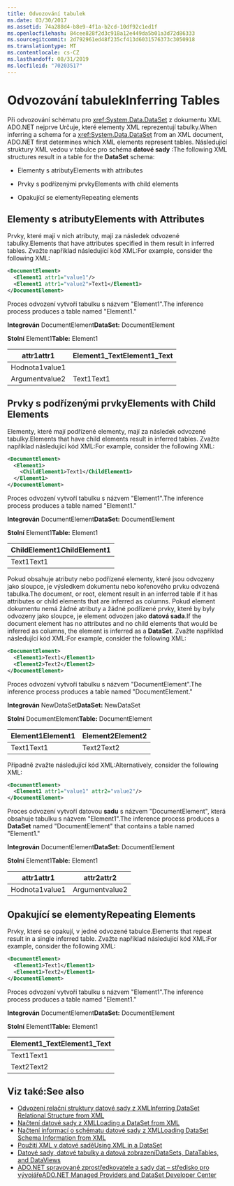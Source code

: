```yaml
---
title: Odvozování tabulek
ms.date: 03/30/2017
ms.assetid: 74a288d4-b8e9-4f1a-b2cd-10df92c1ed1f
ms.openlocfilehash: 84cee828f2d3c918a12e449da5b01a3d72d86333
ms.sourcegitcommit: 2d792961ed48f235cf413d6031576373c3050918
ms.translationtype: MT
ms.contentlocale: cs-CZ
ms.lasthandoff: 08/31/2019
ms.locfileid: "70203517"
---
```

# <a name="inferring-tables"></a><span data-ttu-id="bc27f-102">Odvozování tabulek</span><span class="sxs-lookup"><span data-stu-id="bc27f-102">Inferring Tables</span></span>
<span data-ttu-id="bc27f-103">Při odvozování schématu pro <xref:System.Data.DataSet> z dokumentu XML ADO.NET nejprve Určuje, které elementy XML reprezentují tabulky.</span><span class="sxs-lookup"><span data-stu-id="bc27f-103">When inferring a schema for a <xref:System.Data.DataSet> from an XML document, ADO.NET first determines which XML elements represent tables.</span></span> <span data-ttu-id="bc27f-104">Následující struktury XML vedou v tabulce pro schéma **datové sady** :</span><span class="sxs-lookup"><span data-stu-id="bc27f-104">The following XML structures result in a table for the **DataSet** schema:</span></span>  
  
- <span data-ttu-id="bc27f-105">Elementy s atributy</span><span class="sxs-lookup"><span data-stu-id="bc27f-105">Elements with attributes</span></span>  
  
- <span data-ttu-id="bc27f-106">Prvky s podřízenými prvky</span><span class="sxs-lookup"><span data-stu-id="bc27f-106">Elements with child elements</span></span>  
  
- <span data-ttu-id="bc27f-107">Opakující se elementy</span><span class="sxs-lookup"><span data-stu-id="bc27f-107">Repeating elements</span></span>  
  
## <a name="elements-with-attributes"></a><span data-ttu-id="bc27f-108">Elementy s atributy</span><span class="sxs-lookup"><span data-stu-id="bc27f-108">Elements with Attributes</span></span>  
 <span data-ttu-id="bc27f-109">Prvky, které mají v nich atributy, mají za následek odvozené tabulky.</span><span class="sxs-lookup"><span data-stu-id="bc27f-109">Elements that have attributes specified in them result in inferred tables.</span></span> <span data-ttu-id="bc27f-110">Zvažte například následující kód XML:</span><span class="sxs-lookup"><span data-stu-id="bc27f-110">For example, consider the following XML:</span></span>  
  
```xml  
<DocumentElement>  
  <Element1 attr1="value1"/>  
  <Element1 attr1="value2">Text1</Element1>  
</DocumentElement>  
```  
  
 <span data-ttu-id="bc27f-111">Proces odvození vytvoří tabulku s názvem "Element1".</span><span class="sxs-lookup"><span data-stu-id="bc27f-111">The inference process produces a table named "Element1."</span></span>  
  
 <span data-ttu-id="bc27f-112">**Integrován** DocumentElement</span><span class="sxs-lookup"><span data-stu-id="bc27f-112">**DataSet:** DocumentElement</span></span>  
  
 <span data-ttu-id="bc27f-113">**Stolní** Element1</span><span class="sxs-lookup"><span data-stu-id="bc27f-113">**Table:** Element1</span></span>  
  
|<span data-ttu-id="bc27f-114">attr1</span><span class="sxs-lookup"><span data-stu-id="bc27f-114">attr1</span></span>|<span data-ttu-id="bc27f-115">Element1_Text</span><span class="sxs-lookup"><span data-stu-id="bc27f-115">Element1_Text</span></span>|  
|-----------|--------------------|  
|<span data-ttu-id="bc27f-116">Hodnota1</span><span class="sxs-lookup"><span data-stu-id="bc27f-116">value1</span></span>||  
|<span data-ttu-id="bc27f-117">Argument</span><span class="sxs-lookup"><span data-stu-id="bc27f-117">value2</span></span>|<span data-ttu-id="bc27f-118">Text1</span><span class="sxs-lookup"><span data-stu-id="bc27f-118">Text1</span></span>|  
  
## <a name="elements-with-child-elements"></a><span data-ttu-id="bc27f-119">Prvky s podřízenými prvky</span><span class="sxs-lookup"><span data-stu-id="bc27f-119">Elements with Child Elements</span></span>  
 <span data-ttu-id="bc27f-120">Elementy, které mají podřízené elementy, mají za následek odvozené tabulky.</span><span class="sxs-lookup"><span data-stu-id="bc27f-120">Elements that have child elements result in inferred tables.</span></span> <span data-ttu-id="bc27f-121">Zvažte například následující kód XML:</span><span class="sxs-lookup"><span data-stu-id="bc27f-121">For example, consider the following XML:</span></span>  
  
```xml  
<DocumentElement>  
  <Element1>  
    <ChildElement1>Text1</ChildElement1>  
  </Element1>  
</DocumentElement>  
```  
  
 <span data-ttu-id="bc27f-122">Proces odvození vytvoří tabulku s názvem "Element1".</span><span class="sxs-lookup"><span data-stu-id="bc27f-122">The inference process produces a table named "Element1."</span></span>  
  
 <span data-ttu-id="bc27f-123">**Integrován** DocumentElement</span><span class="sxs-lookup"><span data-stu-id="bc27f-123">**DataSet:** DocumentElement</span></span>  
  
 <span data-ttu-id="bc27f-124">**Stolní** Element1</span><span class="sxs-lookup"><span data-stu-id="bc27f-124">**Table:** Element1</span></span>  
  
|<span data-ttu-id="bc27f-125">ChildElement1</span><span class="sxs-lookup"><span data-stu-id="bc27f-125">ChildElement1</span></span>|  
|-------------------|  
|<span data-ttu-id="bc27f-126">Text1</span><span class="sxs-lookup"><span data-stu-id="bc27f-126">Text1</span></span>|  
  
 <span data-ttu-id="bc27f-127">Pokud obsahuje atributy nebo podřízené elementy, které jsou odvozeny jako sloupce, je výsledkem dokumentu nebo kořenového prvku odvozená tabulka.</span><span class="sxs-lookup"><span data-stu-id="bc27f-127">The document, or root, element result in an inferred table if it has attributes or child elements that are inferred as columns.</span></span> <span data-ttu-id="bc27f-128">Pokud element dokumentu nemá žádné atributy a žádné podřízené prvky, které by byly odvozeny jako sloupce, je element odvozen jako **datová sada**.</span><span class="sxs-lookup"><span data-stu-id="bc27f-128">If the document element has no attributes and no child elements that would be inferred as columns, the element is inferred as a **DataSet**.</span></span> <span data-ttu-id="bc27f-129">Zvažte například následující kód XML:</span><span class="sxs-lookup"><span data-stu-id="bc27f-129">For example, consider the following XML:</span></span>  
  
```xml  
<DocumentElement>  
  <Element1>Text1</Element1>  
  <Element2>Text2</Element2>  
</DocumentElement>  
```  
  
 <span data-ttu-id="bc27f-130">Proces odvození vytvoří tabulku s názvem "DocumentElement".</span><span class="sxs-lookup"><span data-stu-id="bc27f-130">The inference process produces a table named "DocumentElement."</span></span>  
  
 <span data-ttu-id="bc27f-131">**Integrován** NewDataSet</span><span class="sxs-lookup"><span data-stu-id="bc27f-131">**DataSet:** NewDataSet</span></span>  
  
 <span data-ttu-id="bc27f-132">**Stolní** DocumentElement</span><span class="sxs-lookup"><span data-stu-id="bc27f-132">**Table:** DocumentElement</span></span>  
  
|<span data-ttu-id="bc27f-133">Element1</span><span class="sxs-lookup"><span data-stu-id="bc27f-133">Element1</span></span>|<span data-ttu-id="bc27f-134">Element2</span><span class="sxs-lookup"><span data-stu-id="bc27f-134">Element2</span></span>|  
|--------------|--------------|  
|<span data-ttu-id="bc27f-135">Text1</span><span class="sxs-lookup"><span data-stu-id="bc27f-135">Text1</span></span>|<span data-ttu-id="bc27f-136">Text2</span><span class="sxs-lookup"><span data-stu-id="bc27f-136">Text2</span></span>|  
  
 <span data-ttu-id="bc27f-137">Případně zvažte následující kód XML:</span><span class="sxs-lookup"><span data-stu-id="bc27f-137">Alternatively, consider the following XML:</span></span>  
  
```xml  
<DocumentElement>  
  <Element1 attr1="value1" attr2="value2"/>  
</DocumentElement>  
```  
  
 <span data-ttu-id="bc27f-138">Proces odvození vytvoří datovou **sadu** s názvem "DocumentElement", která obsahuje tabulku s názvem "Element1".</span><span class="sxs-lookup"><span data-stu-id="bc27f-138">The inference process produces a **DataSet** named "DocumentElement" that contains a table named "Element1."</span></span>  
  
 <span data-ttu-id="bc27f-139">**Integrován** DocumentElement</span><span class="sxs-lookup"><span data-stu-id="bc27f-139">**DataSet:** DocumentElement</span></span>  
  
 <span data-ttu-id="bc27f-140">**Stolní** Element1</span><span class="sxs-lookup"><span data-stu-id="bc27f-140">**Table:** Element1</span></span>  
  
|<span data-ttu-id="bc27f-141">attr1</span><span class="sxs-lookup"><span data-stu-id="bc27f-141">attr1</span></span>|<span data-ttu-id="bc27f-142">attr2</span><span class="sxs-lookup"><span data-stu-id="bc27f-142">attr2</span></span>|  
|-----------|-----------|  
|<span data-ttu-id="bc27f-143">Hodnota1</span><span class="sxs-lookup"><span data-stu-id="bc27f-143">value1</span></span>|<span data-ttu-id="bc27f-144">Argument</span><span class="sxs-lookup"><span data-stu-id="bc27f-144">value2</span></span>|  
  
## <a name="repeating-elements"></a><span data-ttu-id="bc27f-145">Opakující se elementy</span><span class="sxs-lookup"><span data-stu-id="bc27f-145">Repeating Elements</span></span>  
 <span data-ttu-id="bc27f-146">Prvky, které se opakují, v jedné odvozené tabulce.</span><span class="sxs-lookup"><span data-stu-id="bc27f-146">Elements that repeat result in a single inferred table.</span></span> <span data-ttu-id="bc27f-147">Zvažte například následující kód XML:</span><span class="sxs-lookup"><span data-stu-id="bc27f-147">For example, consider the following XML:</span></span>  
  
```xml  
<DocumentElement>  
  <Element1>Text1</Element1>  
  <Element1>Text2</Element1>  
</DocumentElement>  
```  
  
 <span data-ttu-id="bc27f-148">Proces odvození vytvoří tabulku s názvem "Element1".</span><span class="sxs-lookup"><span data-stu-id="bc27f-148">The inference process produces a table named "Element1."</span></span>  
  
 <span data-ttu-id="bc27f-149">**Integrován** DocumentElement</span><span class="sxs-lookup"><span data-stu-id="bc27f-149">**DataSet:** DocumentElement</span></span>  
  
 <span data-ttu-id="bc27f-150">**Stolní** Element1</span><span class="sxs-lookup"><span data-stu-id="bc27f-150">**Table:** Element1</span></span>  
  
|<span data-ttu-id="bc27f-151">Element1_Text</span><span class="sxs-lookup"><span data-stu-id="bc27f-151">Element1_Text</span></span>|  
|--------------------|  
|<span data-ttu-id="bc27f-152">Text1</span><span class="sxs-lookup"><span data-stu-id="bc27f-152">Text1</span></span>|  
|<span data-ttu-id="bc27f-153">Text2</span><span class="sxs-lookup"><span data-stu-id="bc27f-153">Text2</span></span>|  
  
## <a name="see-also"></a><span data-ttu-id="bc27f-154">Viz také:</span><span class="sxs-lookup"><span data-stu-id="bc27f-154">See also</span></span>

- [<span data-ttu-id="bc27f-155">Odvození relační struktury datové sady z XML</span><span class="sxs-lookup"><span data-stu-id="bc27f-155">Inferring DataSet Relational Structure from XML</span></span>](inferring-dataset-relational-structure-from-xml.md)
- [<span data-ttu-id="bc27f-156">Načtení datové sady z XML</span><span class="sxs-lookup"><span data-stu-id="bc27f-156">Loading a DataSet from XML</span></span>](loading-a-dataset-from-xml.md)
- [<span data-ttu-id="bc27f-157">Načtení informací o schématu datové sady z XML</span><span class="sxs-lookup"><span data-stu-id="bc27f-157">Loading DataSet Schema Information from XML</span></span>](loading-dataset-schema-information-from-xml.md)
- [<span data-ttu-id="bc27f-158">Použití XML v datové sadě</span><span class="sxs-lookup"><span data-stu-id="bc27f-158">Using XML in a DataSet</span></span>](using-xml-in-a-dataset.md)
- [<span data-ttu-id="bc27f-159">Datové sady, datové tabulky a datová zobrazení</span><span class="sxs-lookup"><span data-stu-id="bc27f-159">DataSets, DataTables, and DataViews</span></span>](index.md)
- [<span data-ttu-id="bc27f-160">ADO.NET spravované zprostředkovatele a sady dat – středisko pro vývojáře</span><span class="sxs-lookup"><span data-stu-id="bc27f-160">ADO.NET Managed Providers and DataSet Developer Center</span></span>](https://go.microsoft.com/fwlink/?LinkId=217917)
